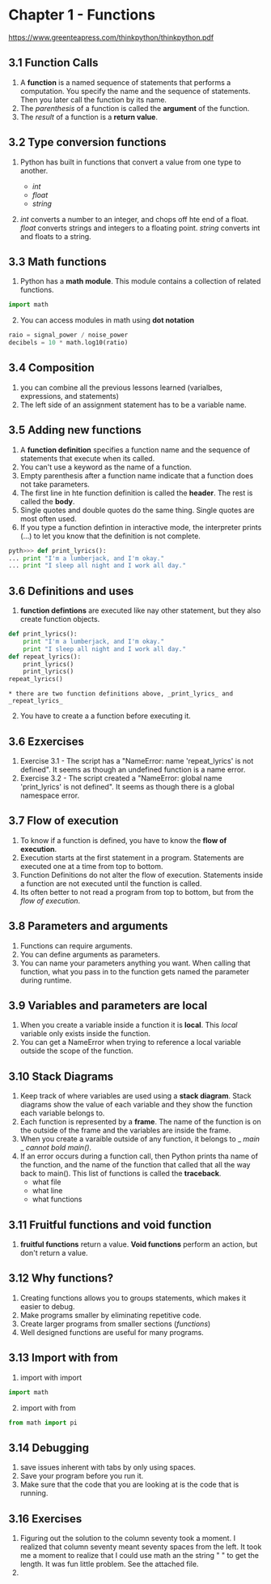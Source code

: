 # Chapter 1 - Functions
https://www.greenteapress.com/thinkpython/thinkpython.pdf


## 3.1 Function Calls
1. A __function__ is a named sequence of statements that performs a computation. You specify the name and the sequence of statements. Then you later call the function by its name. 
2. The _parenthesis_ of a function is called the __argument__ of the function. 
3. The _result_ of a function is a __return value__. 

## 3.2 Type conversion functions
1. Python has built in functions that convert a value from one type to another. 
    * _int_
    * _float_
    * _string_ 

2. _int_ converts a number to an integer, and chops off hte end of a float. _float_ converts strings and integers to a floating point. _string_ converts int and floats to a string. 

## 3.3 Math functions 
1. Python has a __math module__. This module contains a collection of related functions. 
```python 
import math
```
2. You can access modules in math using __dot notation__ 
```python
raio = signal_power / noise_power
decibels = 10 * math.log10(ratio)
```

## 3.4 Composition
1. you can combine all the previous lessons learned (varialbes, expressions, and statements)
2. The left side of an assignment statement has to be a variable name. 

## 3.5 Adding new functions
1. A __function definition__ specifies a function name and the sequence of statements that execute when its called. 
2. You can't use a keyword as the name of a function. 
3. Empty parenthesis after a function name indicate that a function does not take parameters. 
4. The first line in hte function definition is called the __header__. The rest is called the __body__. 
5. Single quotes and double quotes do the same thing. Single quotes are most often used. 
6. If you type a function defintion in interactive mode, the interpreter prints (...) to let you know that the definition is not complete. 
```python 
pyth>>> def print_lyrics():
... print "I'm a lumberjack, and I'm okay."
... print "I sleep all night and I work all day."
```

## 3.6 Definitions and uses
1. __function defintions__ are executed like nay other statement, but they also create function objects. 
```python 
def print_lyrics():
    print "I'm a lumberjack, and I'm okay."
    print "I sleep all night and I work all day."
def repeat_lyrics():
    print_lyrics()
    print_lyrics()
repeat_lyrics()
```
    * there are two function definitions above, _print_lyrics_ and _repeat_lyrics_
2. You have to create a a function before executing it. 

## 3.6 Ezxercises
1. Exercise 3.1 - The script has a "NameError: name 'repeat_lyrics' is not defined". It seems as though an undefined function is a name error. 
2. Exercise 3.2 - The script created a "NameError: global name 'print_lyrics' is not defined". It seems as though there is a global namespace error. 


## 3.7 Flow of execution
1. To know if a function is defined, you have to know the __flow of execution__.
2. Execution starts at the first statement in a program. Statements are executed one at a time from top to bottom. 
3. Function Definitions do not alter the flow of execution. Statements inside a function are not executed until the function is called. 
4. Its often better to not read a program from top to bottom, but from the _flow of execution_. 

## 3.8 Parameters and arguments
1. Functions can require arguments. 
2. You can define arguments as parameters. 
3. You can name your parameters anything you want. When calling that function, what you pass in to the function gets named the parameter during runtime. 

## 3.9 Variables and parameters are local
1. When you create a variable inside a function it is __local__. This _local_ variable only exists inside the function. 
2. You can get a NameError when trying to reference a local variable outside the scope of the function. 

## 3.10 Stack Diagrams
1. Keep track of where variables are used using a __stack diagram__. Stack diagrams show the value of each variable and they show the function each variable belongs to. 
2. Each function is represented by a __frame__. The name of the function is on the outside of the frame and the variables are inside the frame. 
3. When you create a varaible outside of any function, it belongs to _ _main_ _ _cannot bold main()_.
4. If an error occurs during a function call, then Python prints tha name of the function, and the name of the function that called that all the way back to main(). This list of functions is called the __traceback__. 
    * what file
    * what line
    * what functions

## 3.11 Fruitful functions and void function 
1. __fruitful functions__ return a value. __Void functions__ perform an action, but don't return a value. 

## 3.12 Why functions?
1. Creating functions allows you to groups statements, which makes it easier to debug. 
2. Make programs smaller by eliminating repetitive code. 
3. Create larger programs from smaller sections (_functions_)
4. Well designed functions are useful for many programs. 

## 3.13 Import with from
1. import with import
```python
import math
```
2. import with from
```python
from math import pi
```
## 3.14 Debugging
1. save issues inherent with tabs by only using spaces. 
2. Save your program before you run it. 
3. Make sure that the code that you are looking at is the code that is running. 

## 3.16 Exercises
1. Figuring out the solution to the column seventy took a moment. I realized that column seventy meant seventy spaces from the left. It took me a moment to realize that I could use math an the string " " to get the length. It was fun little problem. See the attached file. 
2. 







